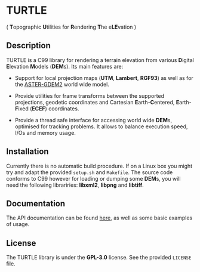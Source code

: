 # TURTLE
( **T**opographic **U**tilities for **R**endering **T**he e**LE**vation )

## Description

TURTLE is a C99 library for rendering a terrain elevation from various
**D**igital **E**levation **M**odels (**DEM**s). Its main features are:

* Support for local projection maps (**UTM**, **Lambert**, **RGF93**) as well
as for the [ASTER-GDEM2](https://asterweb.jpl.nasa.gov/gdem.asp) world wide
model.

* Provide utilities for frame transforms between the supported projections,
geodetic coordinates and Cartesian **E**arth-**C**entered, **E**arth-**F**ixed (**ECEF**) coordinates.

* Provide a thread safe interface for accessing world wide **DEM**s,
optimised for tracking problems. It allows to balance execution speed, I/Os and
memory usage.

## Installation

Currently there is no automatic build procedure. If on a Linux box you might
try and adapt the provided `setup.sh` and `Makefile`. The source code conforms
to C99 however for loading or dumping some **DEM**s, you will need the following librariries: **libxml2**, **libpng** and **libtiff**.

## Documentation

The API documentation can be found [here](https://niess.github.io/turtle/docs/index.html#HEAD), as well as some basic examples of usage.

## License
The TURTLE library is  under the **GPL-3.0** license. See the provided `LICENSE` file.

